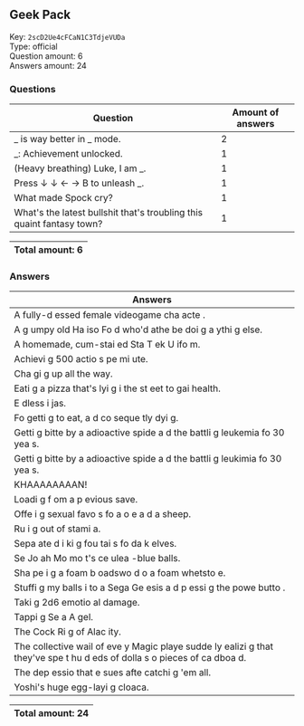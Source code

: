 ## Geek Pack
Key: `2scD2Ue4cFCaN1C3TdjeVUDa`  
Type: official  
Question amount: 6  
Answers amount: 24
### Questions
| Question | Amount of answers |
|---|---|
| _ is way better in _ mode. | 2 |
| _: Achievement unlocked. | 1 |
| (Heavy breathing) Luke, I am _. | 1 |
| Press ↓ ↓ ← → B to unleash _. | 1 |
| What made Spock cry? | 1 |
| What's the latest bullshit that's troubling this quaint fantasy town? | 1 |

|Total amount: 6|
|---|

### Answers
| Answers |
|---|
| A fully-d essed female videogame cha acte . |
| A g umpy old Ha iso  Fo d who'd  athe  be doi g a ythi g else. |
| A homemade, cum-stai ed Sta  T ek U ifo m. |
| Achievi g 500 actio s pe  mi ute. |
| Cha gi g up all the way. |
| Eati g a pizza that's lyi g i  the st eet to gai  health. |
| E dless  i jas. |
| Fo getti g to eat, a d co seque tly dyi g. |
| Getti g bitte  by a  adioactive spide  a d the  battli g leukemia fo  30 yea s. |
| Getti g bitte  by a  adioactive spide  a d the  battli g leukimia fo  30 yea s. |
| KHAAAAAAAAN! |
| Loadi g f om a p evious save. |
| Offe i g sexual favo s fo  a  o e a d a sheep. |
| Ru i g out of stami a. |
| Sepa ate d i ki g fou tai s fo  da k elves. |
| Se  Jo ah Mo mo t's ce ulea -blue balls. |
| Sha pe i g a foam b oadswo d o  a foam whetsto e. |
| Stuffi g my balls i to a Sega Ge esis a d p essi g the powe  butto . |
| Taki g 2d6 emotio al damage. |
| Tappi g Se a A gel. |
| The Cock Ri g of Alac ity. |
| The collective wail of eve y Magic playe  sudde ly  ealizi g that they've spe t hu d eds of dolla s o  pieces of ca dboa d. |
| The dep essio  that e sues afte  catchi g 'em all. |
| Yoshi's huge egg-layi g cloaca. |

|Total amount: 24|
|---|
